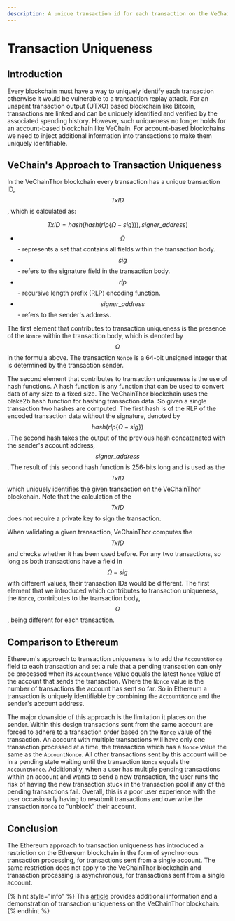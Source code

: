 ```yaml
---
description: A unique transaction id for each transaction on the VeChainThor blockchain.
---
```


# Transaction Uniqueness

## Introduction

Every blockchain must have a way to uniquely identify each transaction otherwise it would be vulnerable to a transaction replay attack. For an unspent transaction output (UTXO) based blockchain like Bitcoin, transactions are linked and can be uniquely identified and verified by the associated spending history. However, such uniqueness no longer holds for an account-based blockchain like VeChain. For account-based blockchains we need to inject additional information into transactions to make them uniquely identifiable.

## VeChain's Approach to Transaction Uniqueness

In the VeChainThor blockchain every transaction has a unique transaction ID, $$TxID$$, which is calculated as:

$$TxID = hash(hash(rlp\lbrace\Omega - sig \rbrace)), signer\_address)$$

* $$\Omega$$ - represents a set that contains all fields within the transaction body.
* $$sig$$ - refers to the signature field in the transaction body.
* $$rlp$$ - recursive length prefix (RLP) encoding function.
* $$signer\_address$$ - refers to the sender's address.

The first element that contributes to transaction uniqueness is the presence of the `Nonce` within the transaction body, which is denoted by $$\Omega$$ in the formula above. The transaction `Nonce` is a 64-bit unsigned integer that is determined by the transaction sender.

The second element that contributes to transaction uniqueness is the use of hash functions. A hash function is any function that can be used to convert data of any size to a fixed size. The VeChainThor blockchain uses the blake2b hash function for hashing transaction data. So given a single transaction two hashes are computed. The first hash is of the RLP of the encoded transaction data without the signature, denoted by $$hash(rlp\lbrace\Omega - sig \rbrace)$$. The second hash takes the output of the previous hash concatenated with the sender's account address, $$signer\_address$$. The result of this second hash function is 256-bits long and is used as the $$TxID$$ which uniquely identifies the given transaction on the VeChainThor blockchain. Note that the calculation of the $$TxID$$ does not require a private key to sign the transaction.

When validating a given transaction, VeChainThor computes the $$TxID$$ and checks whether it has been used before. For any two transactions, so long as both transactions have a field in $$\Omega - sig$$ with different values, their transaction IDs would be different. The first element that we introduced which contributes to transaction uniqueness, the `Nonce`, contributes to the transaction body, $$\Omega$$, being different for each transaction.

## Comparison to Ethereum

Ethereum's approach to transaction uniqueness is to add the `AccountNonce` field to each transaction and set a rule that a pending transaction can only be processed when its `AccountNonce` value equals the latest `Nonce` value of the account that sends the transaction. Where the `Nonce` value is the number of transactions the account has sent so far. So in Ethereum a transaction is uniquely identifiable by combining the `AccountNonce` and the sender's account address.

The major downside of this approach is the limitation it places on the sender. Within this design transactions sent from the same account are forced to adhere to a transaction order based on the `Nonce` value of the transaction. An account with multiple transactions will have only one transaction processed at a time, the transaction which has a `Nonce` value the same as the `AccountNonce`. All other transactions sent by this account will be in a pending state waiting until the transaction `Nonce` equals the `AccountNonce`. Additionally, when a user has multiple pending transactions within an account and wants to send a new transaction, the user runs the risk of having the new transaction stuck in the transaction pool if any of the pending transactions fail. Overall, this is a poor user experience with the user occasionally having to resubmit transactions and overwrite the transaction `Nonce` to "unblock" their account.

## Conclusion

The Ethereum approach to transaction uniqueness has introduced a restriction on the Ethereum blockchain in the form of synchronous transaction processing, for transactions sent from a single account. The same restriction does not apply to the VeChainThor blockchain and transaction processing is asynchronous, for transactions sent from a single account.

{% hint style="info" %}
This [article](https://medium.com/vechain-foundation/what-you-might-not-know-about-vechainthor-yet-part-i-transaction-uniqueness-7a90146f2ace) provides additional information and a demonstration of transaction uniqueness on the VeChainThor blockchain.
{% endhint %}
